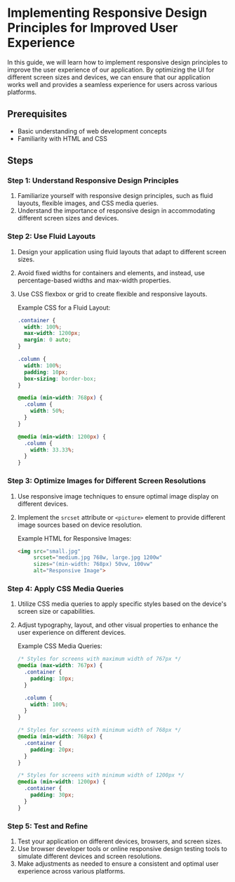 #  Implementing Responsive Design Principles for Improved User Experience

In this guide, we will learn how to implement responsive design principles to improve the user experience of our application. By optimizing the UI for different screen sizes and devices, we can ensure that our application works well and provides a seamless experience for users across various platforms.

## Prerequisites
- Basic understanding of web development concepts
- Familiarity with HTML and CSS

## Steps

### Step 1: Understand Responsive Design Principles
1. Familiarize yourself with responsive design principles, such as fluid layouts, flexible images, and CSS media queries.
2. Understand the importance of responsive design in accommodating different screen sizes and devices.

### Step 2: Use Fluid Layouts
1. Design your application using fluid layouts that adapt to different screen sizes.
2. Avoid fixed widths for containers and elements, and instead, use percentage-based widths and max-width properties.
3. Use CSS flexbox or grid to create flexible and responsive layouts.

    Example CSS for a Fluid Layout:
    ```css
    .container {
      width: 100%;
      max-width: 1200px;
      margin: 0 auto;
    }
    
    .column {
      width: 100%;
      padding: 10px;
      box-sizing: border-box;
    }
    
    @media (min-width: 768px) {
      .column {
        width: 50%;
      }
    }
    
    @media (min-width: 1200px) {
      .column {
        width: 33.33%;
      }
    }
    ```

### Step 3: Optimize Images for Different Screen Resolutions
1. Use responsive image techniques to ensure optimal image display on different devices.
2. Implement the `srcset` attribute or `<picture>` element to provide different image sources based on device resolution.

    Example HTML for Responsive Images:
    ```html
    <img src="small.jpg"
         srcset="medium.jpg 768w, large.jpg 1200w"
         sizes="(min-width: 768px) 50vw, 100vw"
         alt="Responsive Image">
    ```

### Step 4: Apply CSS Media Queries
1. Utilize CSS media queries to apply specific styles based on the device's screen size or capabilities.
2. Adjust typography, layout, and other visual properties to enhance the user experience on different devices.

    Example CSS Media Queries:
    ```css
    /* Styles for screens with maximum width of 767px */
    @media (max-width: 767px) {
      .container {
        padding: 10px;
      }
    
      .column {
        width: 100%;
      }
    }
    
    /* Styles for screens with minimum width of 768px */
    @media (min-width: 768px) {
      .container {
        padding: 20px;
      }
    }
    
    /* Styles for screens with minimum width of 1200px */
    @media (min-width: 1200px) {
      .container {
        padding: 30px;
      }
    }
    ```

### Step 5: Test and Refine
1. Test your application on different devices, browsers, and screen sizes.
2. Use browser developer tools or online responsive design testing tools to simulate different devices and screen resolutions.
3. Make adjustments as needed to ensure a consistent and optimal user experience across various platforms.


